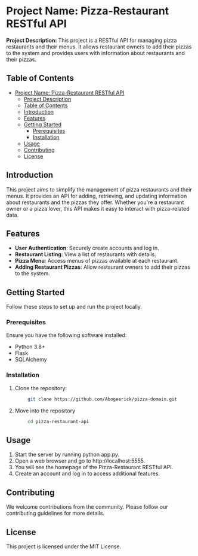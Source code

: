 # Project Name: Pizza-Restaurant RESTful API

**Project Description:** 
This project is a RESTful API for managing pizza restaurants and their menus. It allows restaurant owners to add their pizzas to the system and provides users with information about restaurants and their pizzas.

## Table of Contents

- [Project Name: Pizza-Restaurant RESTful API](#project-name-pizza-restaurant-restful-api)
  - [Project Description](#project-description)
  - [Table of Contents](#table-of-contents)
  - [Introduction](#introduction)
  - [Features](#features)
  - [Getting Started](#getting-started)
    - [Prerequisites](#prerequisites)
    - [Installation](#installation)
  - [Usage](#usage)
  - [Contributing](#contributing)
  - [License](#license)
  

## Introduction

This project aims to simplify the management of pizza restaurants and their menus. It provides an API for adding, retrieving, and updating information about restaurants and the pizzas they offer. Whether you're a restaurant owner or a pizza lover, this API makes it easy to interact with pizza-related data.

## Features

- **User Authentication**: Securely create accounts and log in.
- **Restaurant Listing**: View a list of restaurants with details.
- **Pizza Menu**: Access menus of pizzas available at each restaurant.
- **Adding Restaurant Pizzas**: Allow restaurant owners to add their pizzas to the system.

## Getting Started

Follow these steps to set up and run the project locally.

### Prerequisites

Ensure you have the following software installed:

- Python 3.8+
- Flask
- SQLAlchemy

### Installation

1. Clone the repository:

```bash
        git clone https://github.com/Abogeerick/pizza-domain.git

 ```
2. Move into the repository
```bash
        cd pizza-restaurant-api
```
## Usage

1. Start the server by running python app.py.
2. Open a web browser and go to http://localhost:5555.
3. You will see the homepage of the Pizza-Restaurant RESTful API.
4. Create an account and log in to access additional features.



## Contributing
We welcome contributions from the community. 
Please follow our contributing guidelines for more details.

## License
This project is licensed under the MIT License.
